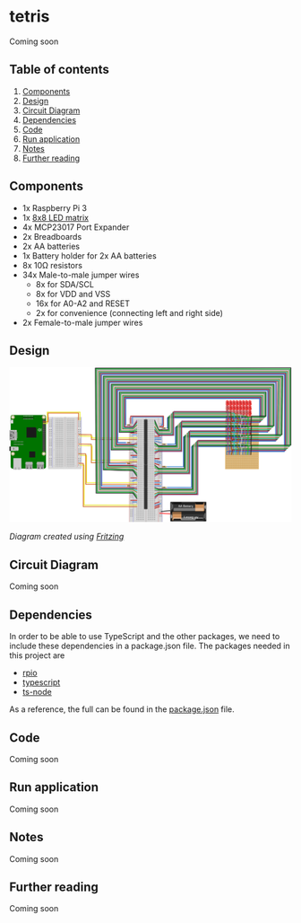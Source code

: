 # tetris
Coming soon

## Table of contents
1. [Components](#components)
2. [Design](#design)
3. [Circuit Diagram](#circuit-diagram)
4. [Dependencies](#dependencies)
5. [Code](#code)
6. [Run application](#run-application)
7. [Notes](#notes)
8. [Further reading](#further-reading)

## Components
- 1x Raspberry Pi 3
- 1x [8x8 LED matrix](../led-matrix-8x8)
- 4x MCP23017 Port Expander
- 2x Breadboards
- 2x AA batteries
- 1x Battery holder for 2x AA batteries
- 8x 10&Omega; resistors
- 34x Male-to-male jumper wires
    - 8x for SDA/SCL
    - 8x for VDD and VSS
    - 16x for A0-A2 and RESET
    - 2x for convenience (connecting left and right side)
- 2x Female-to-male jumper wires

## Design

![Fritzing diagram of the tetris example](./images/led-matrix-8x8-raspberry-pi.svg)

*Diagram created using [Fritzing](https://fritzing.org/home/)*

## Circuit Diagram
Coming soon

## Dependencies
In order to be able to use TypeScript and the other packages, we need to include these dependencies in a package.json file.
The packages needed in this project are

- [rpio](https://www.npmjs.com/package/rpio)
- [typescript](https://www.npmjs.com/package/typescript)
- [ts-node](https://www.npmjs.com/package/ts-node)

As a reference, the full can be found in the [package.json](./package.json) file.


## Code
Coming soon

## Run application
Coming soon

## Notes
Coming soon

## Further reading
Coming soon
